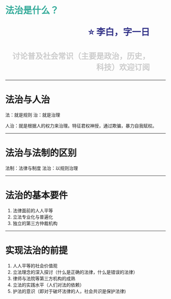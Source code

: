 <span style="color:#3A9">法治是什么？</span><p style="text-align:right;font-size:28px;margin-right:50px;color:#333388;">:star: 李白，字一日</p><p style="text-align:right;font-size:24px;margin-right:50px;color:#ccc">讨论普及社会常识（主要是政治，历史，科技）欢迎订阅</p>
===

---
法治与人治
===
法：就是规则
治：就是治理

人治：就是根据人的权力来治理。特征君权神授，通过欺骗，暴力自我赋权。

---
法治与法制的区别
===
法制：法律与制度
法治：以规则治理

---
法治的基本要件
===
1. 法律面前的人人平等
2. 立法专业化与普遍化
3. 独立的第三方仲裁机构

---
实现法治的前提
===
1. 人人平等的社会价值观
2. 立法理念的深入探讨（什么是正确的法律，什么是错误的法律）
3. 律师与法院等第三方机构的成熟
4. 立法的实践水平（人们对法的依赖）
5. 护法的意识（即对于破坏法律的人，社会共识是保护法律)


